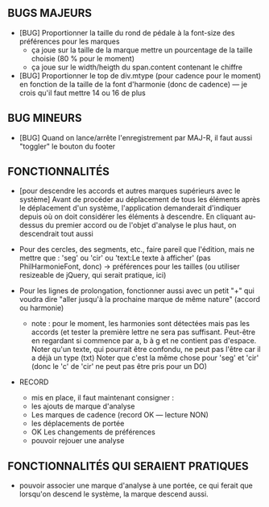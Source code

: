 ## BUGS MAJEURS

  * [BUG] Proportionner la taille du rond de pédale à la font-size des préférences pour les marques
    - ça joue sur la taille de la marque mettre un pourcentage de la taille choisie (80 % pour le moment)
    - ça joue sur le width/heigth du span.content contenant le chiffre
  * [BUG] Proportionner le top de div.mtype (pour cadence pour le moment) en fonction de la taille de la
    font d'harmonie (donc de cadence) — je crois qu'il faut mettre 14 ou 16 de plus

## BUG MINEURS

  * [BUG] Quand on lance/arrête l'enregistrement par MAJ-R, il faut aussi "toggler" le bouton du footer

## FONCTIONNALITÉS

  * [pour descendre les accords et autres marques supérieurs avec le système] Avant de procéder au déplacement de tous les éléments après le déplacement d'un système, l'application demanderait d'indiquer depuis où on doit considérer les éléments à descendre. En cliquant au-dessus du premier accord ou de l'objet d'analyse le plus haut, on descendrait tout aussi

  * Pour des cercles, des segments, etc., faire pareil que l'édition, mais ne mettre que :
    'seg' ou 'cir' ou 'text:Le texte à afficher' (pas PhilHarmonieFont, donc)
    -> préférences pour les tailles (ou utiliser resizeable de jQuery, qui serait pratique, ici)

  * Pour les lignes de prolongation, fonctionner aussi avec un petit "+" 
    qui voudra dire "aller jusqu'à la prochaine marque de même nature" (accord ou harmonie)
    - note : pour le moment, les harmonies sont détectées mais pas les accords (et tester la
      première lettre ne sera pas suffisant. Peut-être en regardant si commence par a, b à g
      et ne contient pas d'espace.
      Noter qu'un texte, qui pourrait être confondu, ne peut pas l'être car il a déjà un type (txt)
      Noter que c'est la même chose pour 'seg' et 'cir' (donc le 'c' de 'cir' ne peut pas être pris
      pour un DO)

  * RECORD
    - mis en place, il faut maintenant consigner :
    * les ajouts de marque d'analyse 
    * Les marques de cadence (record OK — lecture NON)
    * les déplacements de portée
    * OK Les changements de préférences
    - pouvoir rejouer une analyse

## FONCTIONNALITÉS QUI SERAIENT PRATIQUES

  * pouvoir associer une marque d'analyse à une portée, ce qui ferait que lorsqu'on descend le système, la marque descend aussi.
